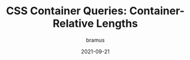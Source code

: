 ---
author: bramus
date: 2021-09-21
permalink: false
publisher: bramusblog
tags:
  - css
  - container-queries
target_url: https://www.bram.us/2021/09/21/css-container-queries-container-relative-lengths/
title: "CSS Container Queries: Container-Relative Lengths"
---